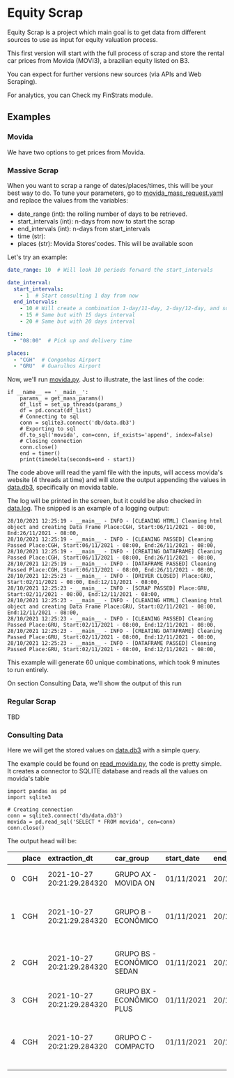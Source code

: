 # Equity Scrap

Equity Scrap is a project which main goal is to get data from different sources to use as input for equity valuation
process.

This first version will start with the full process of scrap and store the rental car prices from Movida (MOVI3), a
brazilian equity listed on B3.

You can expect for further versions new sources (via APIs and Web Scraping).

For analytics, you can Check my FinStrats module.

## Examples

### Movida

We have two options to get prices from Movida.

### Massive Scrap

When you want to scrap a range of dates/places/times, this will be your best way to do. To tune your parameters, go
to [movida_mass_request.yaml](Cars/movida_mass_request.yaml) and replace the values from the variables:

* date_range (int): the rolling number of days to be retrieved.
* start_intervals (int): n-days from now to start the scrap
* end_intervals (int): n-days from start_intervals
* time (str):
* places (str): Movida Stores'codes. This will be available soon

Let's try an example:

```yaml
date_range: 10  # Will look 10 periods forward the start_intervals

date_interval:
  start_intervals:
    - 1  # Start consulting 1 day from now
  end_intervals:
    - 10 # Will create a combination 1-day/11-day, 2-day/12-day, and so on...
    - 15 # Same but with 15 days interval
    - 20 # Same but with 20 days interval

time:
  - "08:00"  # Pick up and delivery time

places:
  - "CGH"  # Congonhas Airport
  - "GRU"  # Guarulhos Airport
``` 

Now, we'll run [movida.py](Cars/movida.py). Just to illustrate, the last lines of the code:

```python3
if __name__ == '__main__':
    params_ = get_mass_params()
    df_list = set_up_threads(params_)
    df = pd.concat(df_list)
    # Connecting to sql
    conn = sqlite3.connect('db/data.db3')
    # Exporting to sql
    df.to_sql('movida', con=conn, if_exists='append', index=False)
    # Closing connection
    conn.close()
    end = timer()
    print(timedelta(seconds=end - start))
```

The code above will read the yaml file with the inputs, will access movida's website (4 threads at time) and will store
the output appending the values in [data.db3](db/data.db3), specifically on movida table.

The log will be printed in the screen, but it could be also checked in [data.log](data.log). The snipped is an example
of a logging output:

```
28/10/2021 12:25:19 - __main__ - INFO - [CLEANING HTML] Cleaning html object and creating Data Frame Place:CGH, Start:06/11/2021 - 08:00, End:26/11/2021 - 08:00, 
28/10/2021 12:25:19 - __main__ - INFO - [CLEANING PASSED] Cleaning Passed Place:CGH, Start:06/11/2021 - 08:00, End:26/11/2021 - 08:00, 
28/10/2021 12:25:19 - __main__ - INFO - [CREATING DATAFRAME] Cleaning Passed Place:CGH, Start:06/11/2021 - 08:00, End:26/11/2021 - 08:00, 
28/10/2021 12:25:19 - __main__ - INFO - [DATAFRAME PASSED] Cleaning Passed Place:CGH, Start:06/11/2021 - 08:00, End:26/11/2021 - 08:00, 
28/10/2021 12:25:23 - __main__ - INFO - [DRIVER CLOSED] Place:GRU, Start:02/11/2021 - 08:00, End:12/11/2021 - 08:00, 
28/10/2021 12:25:23 - __main__ - INFO - [SCRAP PASSED] Place:GRU, Start:02/11/2021 - 08:00, End:12/11/2021 - 08:00, 
28/10/2021 12:25:23 - __main__ - INFO - [CLEANING HTML] Cleaning html object and creating Data Frame Place:GRU, Start:02/11/2021 - 08:00, End:12/11/2021 - 08:00, 
28/10/2021 12:25:23 - __main__ - INFO - [CLEANING PASSED] Cleaning Passed Place:GRU, Start:02/11/2021 - 08:00, End:12/11/2021 - 08:00, 
28/10/2021 12:25:23 - __main__ - INFO - [CREATING DATAFRAME] Cleaning Passed Place:GRU, Start:02/11/2021 - 08:00, End:12/11/2021 - 08:00, 
28/10/2021 12:25:23 - __main__ - INFO - [DATAFRAME PASSED] Cleaning Passed Place:GRU, Start:02/11/2021 - 08:00, End:12/11/2021 - 08:00, 
```

This example will generate 60 unique combinations, which took 9 minutes to run entirely.

On section Consulting Data, we'll show the output of this run

### Regular Scrap

TBD

### Consulting Data

Here we will get the stored values on [data.db3](db/data.db3) with a simple query.

The example could be found on [read_movida.py](Cars/read_movida.py), the code is pretty simple. It creates a connector
to SQLITE database and reads all the values on movida's table
```python3
import pandas as pd
import sqlite3

# Creating connection
conn = sqlite3.connect('db/data.db3')
movida = pd.read_sql('SELECT * FROM movida', con=conn)
conn.close()
```

The output head will be:

|    | place   | extraction_dt              | car_group                  | start_date   | end_date   | start_time   | end_time   | cars                                |   prices |
|---:|:--------|:---------------------------|:---------------------------|:-------------|:-----------|:-------------|:-----------|:------------------------------------|---------:|
|  0 | CGH     | 2021-10-27 20:21:29.284320 | GRUPO AX - MOVIDA ON       | 01/11/2021   | 20/11/2021 | 08:00        | 08:00      | Mobi Like ou similar                |   211.56 |
|  1 | CGH     | 2021-10-27 20:21:29.284320 | GRUPO B - ECONÔMICO        | 01/11/2021   | 20/11/2021 | 08:00        | 08:00      | Uno, Onix, Gol, Argo, ou similar    |   233.43 |
|  2 | CGH     | 2021-10-27 20:21:29.284320 | GRUPO BS - ECONÔMICO SEDAN | 01/11/2021   | 20/11/2021 | 08:00        | 08:00      | Logan, Versa, Onix Plus ou Similar  |   253.13 |
|  3 | CGH     | 2021-10-27 20:21:29.284320 | GRUPO BX - ECONÔMICO PLUS  | 01/11/2021   | 20/11/2021 | 08:00        | 08:00      | HB20 ou Similar                     |   235.17 |
|  4 | CGH     | 2021-10-27 20:21:29.284320 | GRUPO C - COMPACTO         | 01/11/2021   | 20/11/2021 | 08:00        | 08:00      | Gol, Sandero, 208, HB20, ou similar |   251.68 |



